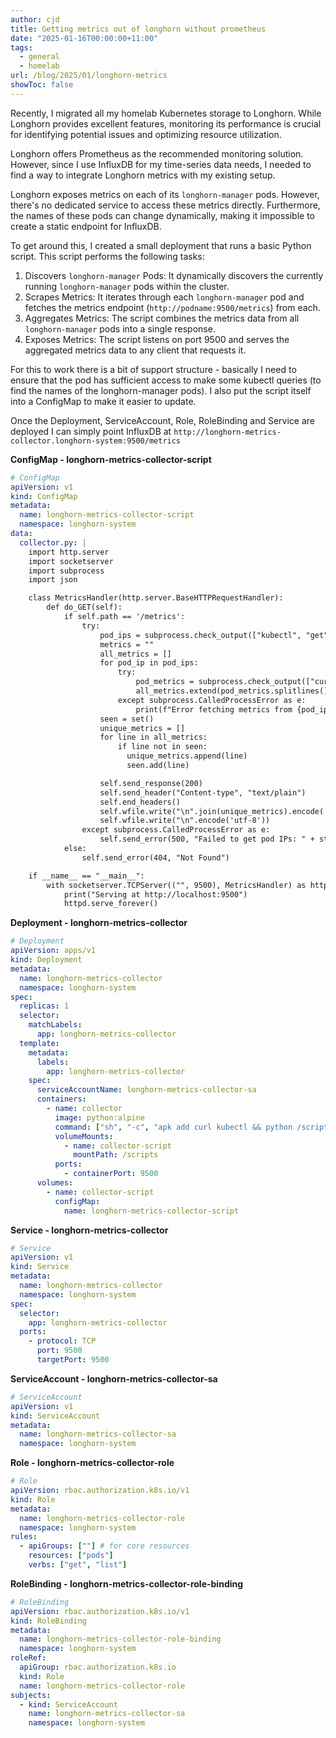 ```yaml
---
author: cjd
title: Getting metrics out of longhorn without prometheus
date: "2025-01-16T00:00:00+11:00"
tags:
  - general
  - homelab
url: /blog/2025/01/longhorn-metrics
showToc: false
---
```


Recently, I migrated all my homelab Kubernetes storage to Longhorn. While Longhorn provides excellent features, monitoring its performance is crucial for identifying potential issues and optimizing resource utilization.

Longhorn offers Prometheus as the recommended monitoring solution. However, since I use InfluxDB for my time-series data needs, I needed to find a way to integrate Longhorn metrics with my existing setup.

Longhorn exposes metrics on each of its `longhorn-manager` pods. However, there's no dedicated service to access these metrics directly. Furthermore, the names of these pods can change dynamically, making it impossible to create a static endpoint for InfluxDB.

To get around this, I created a small deployment that runs a basic Python script. This script performs the following tasks:

1. Discovers `longhorn-manager` Pods: It dynamically discovers the currently running `longhorn-manager` pods within the cluster.
2. Scrapes Metrics: It iterates through each `longhorn-manager` pod and fetches the metrics endpoint (`http://podname:9500/metrics`) from each.
3. Aggregates Metrics: The script combines the metrics data from all `longhorn-manager` pods into a single response.
4. Exposes Metrics: The script listens on port 9500 and serves the aggregated metrics data to any client that requests it.

For this to work there is a bit of support structure - basically I need to ensure that the pod has sufficient access to make some kubectl queries (to find the names of the longhorn-manager pods).  I also put the script itself into a ConfigMap to make it easier to update.

Once the Deployment, ServiceAccount, Role, RoleBinding and Service are deployed I can simply point InfluxDB at `http://longhorn-metrics-collector.longhorn-system:9500/metrics`


**ConfigMap - longhorn-metrics-collector-script**

```yaml
# ConfigMap
apiVersion: v1
kind: ConfigMap
metadata:
  name: longhorn-metrics-collector-script
  namespace: longhorn-system
data:
  collector.py: |
    import http.server
    import socketserver
    import subprocess
    import json

    class MetricsHandler(http.server.BaseHTTPRequestHandler):
        def do_GET(self):
            if self.path == '/metrics':
                try:
                    pod_ips = subprocess.check_output(["kubectl", "get", "pods", "-l", "app=longhorn-manager", "-o", "jsonpath={.items[*].status.podIP}"]).decode('utf-8').split()
                    metrics = ""
                    all_metrics = []
                    for pod_ip in pod_ips:
                        try:
                            pod_metrics = subprocess.check_output(["curl", "-s", f"http://{pod_ip}:9500/metrics"]).decode('utf-8') + "\n"
                            all_metrics.extend(pod_metrics.splitlines())
                        except subprocess.CalledProcessError as e:
                            print(f"Error fetching metrics from {pod_ip}: {e}")
                    seen = set()
                    unique_metrics = []
                    for line in all_metrics:
                        if line not in seen:
                          unique_metrics.append(line)
                          seen.add(line)

                    self.send_response(200)
                    self.send_header("Content-type", "text/plain")
                    self.end_headers()
                    self.wfile.write("\n".join(unique_metrics).encode('utf-8'))
                    self.wfile.write("\n".encode('utf-8'))
                except subprocess.CalledProcessError as e:
                    self.send_error(500, "Failed to get pod IPs: " + str(e))
            else:
                self.send_error(404, "Not Found")

    if __name__ == "__main__":
        with socketserver.TCPServer(("", 9500), MetricsHandler) as httpd:
            print("Serving at http://localhost:9500")
            httpd.serve_forever()
```

**Deployment - longhorn-metrics-collector**

```yaml
# Deployment
apiVersion: apps/v1
kind: Deployment
metadata:
  name: longhorn-metrics-collector
  namespace: longhorn-system
spec:
  replicas: 1
  selector:
    matchLabels:
      app: longhorn-metrics-collector
  template:
    metadata:
      labels:
        app: longhorn-metrics-collector
    spec:
      serviceAccountName: longhorn-metrics-collector-sa
      containers:
        - name: collector
          image: python:alpine
          command: ["sh", "-c", "apk add curl kubectl && python /scripts/collector.py"]
          volumeMounts:
            - name: collector-script
              mountPath: /scripts
          ports:
            - containerPort: 9500
      volumes:
        - name: collector-script
          configMap:
            name: longhorn-metrics-collector-script
```

**Service - longhorn-metrics-collector**

```yaml
# Service
apiVersion: v1
kind: Service
metadata:
  name: longhorn-metrics-collector
  namespace: longhorn-system
spec:
  selector:
    app: longhorn-metrics-collector
  ports:
    - protocol: TCP
      port: 9500
      targetPort: 9500
```

**ServiceAccount - longhorn-metrics-collector-sa**

```yaml
# ServiceAccount
apiVersion: v1
kind: ServiceAccount
metadata:
  name: longhorn-metrics-collector-sa
  namespace: longhorn-system
```

**Role - longhorn-metrics-collector-role**

```yaml
# Role
apiVersion: rbac.authorization.k8s.io/v1
kind: Role
metadata:
  name: longhorn-metrics-collector-role
  namespace: longhorn-system
rules:
  - apiGroups: [""] # for core resources
    resources: ["pods"]
    verbs: ["get", "list"]
```

**RoleBinding - longhorn-metrics-collector-role-binding**

```yaml
# RoleBinding
apiVersion: rbac.authorization.k8s.io/v1
kind: RoleBinding
metadata:
  name: longhorn-metrics-collector-role-binding
  namespace: longhorn-system
roleRef:
  apiGroup: rbac.authorization.k8s.io
  kind: Role
  name: longhorn-metrics-collector-role
subjects:
  - kind: ServiceAccount
    name: longhorn-metrics-collector-sa
    namespace: longhorn-system
```
